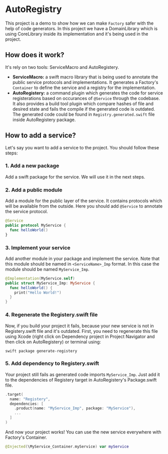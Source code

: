 # AutoRegistry

This project is a demo to show how we can make `Factory` safer with the help of code generators. 
In this project we have a DomainLibrary which is using CoreLibrary inside its implementation and it's being used in the project.

## How does it work?

It's rely on two tools: ServiceMacro and AutoRegistery.

- **ServiceMacro:** a swift macro library that is being used to annotate the public service protocols and implementations.
  It generates a Factory's `Container` to define the service and a registry for the implementation.
- **AutoRegistery:** a command plugin which generates the code for service registerations based on occurances of `@Service` through the codebase.
  It also provides a build tool plugin which compare hashes of file and desired state and fails the compile if the generated code is outdated.
  The generated code could be found in `Registry.generated.swift` file inside AutoRegistery package.

## How to add a service?

Let's say you want to add a service to the project. You should follow these steps:

### 1. Add a new package

Add a swift package for the service. We will use it in the next steps.

### 2. Add a public module

Add a module for the public layer of the service. It contains protocols which will be available from the outside.
Here you should add `@Service` to annotate the service protocol.

```swift
@Service
public protocol MyService {
  func helloWorld()
}
```

### 3. Implement your service

Add another module in your package and implement the service. Note that this module should be named in `<ServiceName>_Imp` format.
In this case the module should be named `MyService_Imp`.

```swift
@Implementation(MyService.self)
public struct MyService_Imp: MyService {
  func helloWorld() {
    print("Hello World!")
  }
}
```

### 4. Regenerate the Registery.swift file

Now, if you build your project it fails, because your new service is not in Registery.swift file and it's outdated.
First, you need to regenerate this file using Xcode (right click on Dependency project in Project Navigator and then click on AutoRegistery)
or terminal using:

```
swift package generate-registery
```

### 5. Add dependency to Registery.swift

Your project still fails as generated code imports `MyService_Imp`. 
Just add it to the dependencies of Registery target in AutoRegistery's Package.swift file.

```swift
.target(
  name: "Registery",
  dependencies: [
    .product(name: "MyService_Imp", package: "MyService"),
    ...
  ]
)
```

And now your project works! You can use the new service everywhere with Factory's Container.

```swift
@Injected(\MyService_Container.myService) var myService
```

